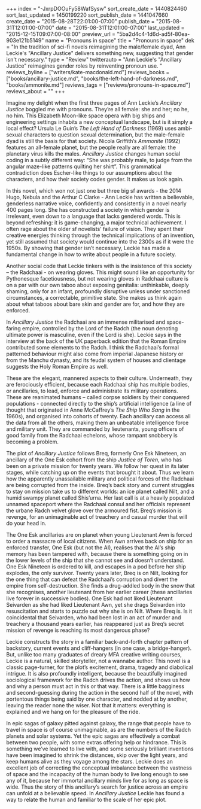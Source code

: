 +++
index = "-JxrpDOOuFy58WafSysw"
sort_create_date = 1440824460
sort_last_updated = 1450199220
sort_publish_date = 1441047660
create_date = "2015-08-28T22:01:00-07:00"
publish_date = "2015-08-31T12:01:00-07:00"
date = "2015-08-31T12:01:00-07:00"
last_updated = "2015-12-15T09:07:00-08:00"
preview_url = "5ba2d4c4-1d6d-ad5f-80ea-903e121b5149"
name = "Pronouns in space"
title = "Pronouns in space"
dek = "In the tradition of sci-fi novels reimagining the male/female dyad, Ann Leckie's \"Ancillary Justice\" delivers something new, suggesting that gender isn't necessary."
type = "Review"
twitterauto = "Ann Leckie's \"Ancillary Justice\" reimagines gender roles by reinventing pronoun use. "
reviews_byline = ["writers/kate-macdonald.md"]
reviews_books = ["books/ancillary-justice.md", "books/the-left-hand-of-darkness.md", "books/ammonite.md"]
reviews_tags = ["reviews/pronouns-in-space.md"]
reviews_about = ""
+++

Imagine my delight when the first three pages of Ann Leckie’s *Ancillary Justice* boggled me with pronouns. They’re all female: she and her; no he, no him. This Elizabeth Moon-like space opera with big ships and engineering settings inhabits a new conceptual landscape, but is it simply a local effect? Ursula Le Guin’s *The Left Hand of Darkness* (1969) uses ambi-sexual characters to question sexual determination, but the male-female dyad is still the basis for that society. Nicola Griffith’s *Ammonite* (1992) features an all-female planet, but the people really are all female: the planetary virus kills the males. *Ancillary Justice* changes human social coding in a subtly different way: “She was probably male, to judge from the angular maze-like patterns quilting her shirt”. This grammatical contradiction does Escher-like things to our assumptions about the characters, and how their society codes gender. It makes us look again.

In this novel, which won not just one but three big sf awards - the 2014 Hugo, Nebula and the Arthur C Clarke - Ann Leckie has written a believable, genderless narrative voice, confidently and consistently in a novel nearly 400 pages long. She has constructed a society in which gender is irrelevant, even down to a language that lacks gendered words. This is beyond refreshing: it is game-changing, a major technical achievement. I often rage about the older sf novelists’ failure of vision. They spent their creative energies thinking through the technical implications of an invention, yet still assumed that society would continue into the 2300s as if it were the 1950s. By showing that gender isn’t necessary, Leckie has made a fundamental change in how to write about people in a future society.

Another social code that Leckie tinkers with is the insistence of this society – the Radchaai - on wearing gloves. This might sound like an opportunity for Pythonesque facetiousness, but not wearing gloves in Radchaai culture is on a par with our own taboo about exposing genitalia: unthinkable, deeply shaming, only for an infant, profoundly disruptive unless under sanctioned circumstances, a correctable, primitive state. She makes us think again about what taboos about bare skin and gender are for, and how they are enforced.

In *Ancillary Justice* the Radchaai are an immense militarised and space-faring empire, controlled by the Lord of the Radch (the noun denoting ultimate power is masculine, even if the Lord is she). Leckie says in the interview at the back of the UK paperback edition that the Roman Empire contributed some elements to the Radch. I think the Radchaai’s formal patterned behaviour might also come from imperial Japanese history or from the Manchu dynasty, and its feudal system of houses and clientage suggests the Holy Roman Empire as well. 

These are the elegant, mannered aspects to their culture. Underneath, they are ferociously efficient, because each Radchaai ship has multiple bodies, or ancillaries, to lead, enforce and administrate its military operations. These are reanimated humans – called corpse soldiers by their conquered populations - connected directly to the ship’s artificial intelligence (a line of thought that originated in Anne McCaffrey’s *The Ship Who Sang* in the 1960s), and organised into cohorts of twenty. Each ancillary can access all the data from all the others, making them an unbeatable intelligence force and military unit. They are commanded by lieutenants, young officers of good family from the Radchaai echelons, whose rampant snobbery is becoming a problem.

The plot of *Ancillary Justice* follows Breq, formerly One Esk Nineteen, an ancillary of the One Esk cohort from the ship *Justice of Toren*, who has been on a private mission for twenty years. We follow her quest in its later stages, while catching up on the events that brought it about. Thus we learn how the apparently unassailable military and political forces of the Radchaai are being corrupted from the inside. Breq’s back story and current struggles to stay on mission take us to different worlds: an ice planet called Nilt, and a humid swampy planet called Shis’urna. Her last call is at a heavily populated unnamed spaceport where the Radchaai consul and her officials represent the urbane Radch velvet glove over the armoured fist. Breq’s mission is revenge, for an unimaginable act of treachery and casual murder that will do your head in. 

The One Esk ancillaries are on planet when young Lieutenant Awn is forced to order a massacre of local citizens. When Awn arrives back on ship for an enforced transfer, One Esk (but not the AI), realises that the AI’s ship memory has been tampered with, because there is something going on in the lower levels of the ship that she cannot see and doesn’t understand. One Esk Nineteen is ordered to kill, and escapes in a pod before her ship explodes, the only survivor. Twenty years later, Breq is on Nilt, looking for the one thing that can defeat the Radchaai’s corruption and divert the empire from self-destruction. She finds a drug-addled body in the snow that she recognises, another lieutenant from her earlier career (these ancillaries live forever in successive bodies). One Esk had not liked Lieutenant Seivarden as she had liked Lieutenant Awn, yet she drags Seivarden into resuscitation and starts to puzzle out why she is on Nilt. Where Breq is. Is it coincidental that Seivarden, who had been lost in an act of murder and treachery a thousand years earlier, has reappeared just as Breq’s secret mission of revenge is reaching its most dangerous phase? 

Leckie constructs the story in a familiar back-and-forth chapter pattern of backstory, current events and cliff-hangers (in one case, a bridge-hanger). But, unlike too many graduates of dreary MFA creative writing courses, Leckie is a natural, skilled storyteller, not a wannabe author. This novel is a classic page-turner, for the plot’s excitement, drama, tragedy and diabolical intrigue. It is also profoundly intelligent, because the beautifully imagined sociological framework for the Radch drives the action, and shows us how and why a person must act in this or that way. There is a little bagginess and second-guessing during the action in the second half of the novel, with portentous things being said by one character, and nodded at by another, leaving the reader none the wiser. Not that it matters: everything is explained and we hang on for the pleasure of the ride.

In epic sagas of galaxy pitted against galaxy, the range that people have to travel in space is of course unimaginable, as are the numbers of the Radch planets and solar systems. Yet the epic sagas are effectively a combat between two people, with some extras offering help or hindrance. This is something we’ve learned to live with, and some seriously brilliant inventions have been imagined to shrink the distances, skip over the light years, and keep humans alive as they voyage among the stars. Leckie does an excellent job of correcting the conceptual imbalance between the vastness of space and the incapacity of the human body to live long enough to see any of it, because her immortal ancillary minds live for as long as space is wide. Thus the story of this ancillary’s search for justice across an empire can unfold at a believable speed. In *Ancillary Justice* Leckie has found a way to relate the human and familiar to the scale of her epic plot. 